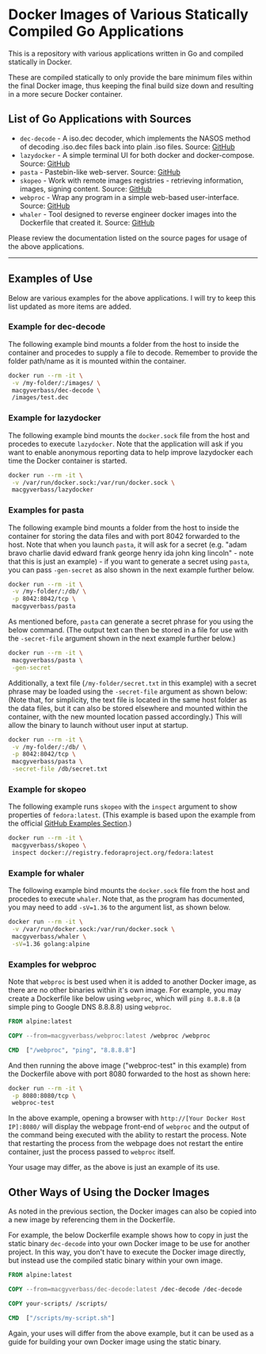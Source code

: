 # Docker Images of Various Statically Compiled Go Applications

This is a repository with various applications written in Go and compiled statically in Docker.

These are compiled statically to only provide the bare minimum files within the final Docker image, thus keeping the final build size down and resulting in a more secure Docker container.

## List of Go Applications with Sources

- `dec-decode` - A iso.dec decoder, which implements the NASOS method of decoding .iso.dec files back into plain .iso files.  Source: [GitHub](https://github.com/sammiq/dec-decode)
- `lazydocker` - A simple terminal UI for both docker and docker-compose.  Source: [GitHub](https://github.com/jesseduffield/lazydocker)
- `pasta` - Pastebin-like web-server.  Source: [GitHub](https://github.com/starius/pasta)
- `skopeo` - Work with remote images registries - retrieving information, images, signing content.  Source: [GitHub](https://github.com/containers/skopeo)
- `webproc` - Wrap any program in a simple web-based user-interface.  Source: [GitHub](https://github.com/jpillora/webproc)
- `whaler` - Tool designed to reverse engineer docker images into the Dockerfile that created it.  Source: [GitHub](https://github.com/P3GLEG/Whaler)

Please review the documentation listed on the source pages for usage of the above applications.

---

## Examples of Use

Below are various examples for the above applications.  I will try to keep this list updated as more items are added.

### Example for dec-decode

The following example bind mounts a folder from the host to inside the container and procedes to supply a file to decode.  Remember to provide the folder path/name as it is mounted within the container.

```sh
docker run --rm -it \
 -v /my-folder/:/images/ \
 macgyverbass/dec-decode \
 /images/test.dec
```

### Example for lazydocker

The following example bind mounts the `docker.sock` file from the host and procedes to execute `lazydocker`.  Note that the application will ask if you want to enable anonymous reporting data to help improve lazydocker each time the Docker container is started.

```sh
docker run --rm -it \
 -v /var/run/docker.sock:/var/run/docker.sock \
 macgyverbass/lazydocker
```

### Examples for pasta

The following example bind mounts a folder from the host to inside the container for storing the data files and with port 8042 forwarded to the host.  Note that when you launch `pasta`, it will ask for a secret (e.g. "adam bravo charlie david edward frank george henry ida john king lincoln" - note that this is just an example) - if you want to generate a secret using `pasta`, you can pass `-gen-secret` as also shown in the next example further below.

```sh
docker run --rm -it \
 -v /my-folder/:/db/ \
 -p 8042:8042/tcp \
 macgyverbass/pasta
```

As mentioned before, `pasta` can generate a secret phrase for you using the below command.  (The output text can then be stored in a file for use with the `-secret-file` argument shown in the next example further below.)

```sh
docker run --rm -it \
 macgyverbass/pasta \
 -gen-secret
```

Additionally, a text file (`/my-folder/secret.txt` in this example) with a secret phrase may be loaded using the `-secret-file` argument as shown below:  (Note that, for simplicity, the text file is located in the same host folder as the data files, but it can also be stored elsewhere and mounted within the container, with the new mounted location passed accordingly.)  This will allow the binary to launch without user input at startup.

```sh
docker run --rm -it \
 -v /my-folder/:/db/ \
 -p 8042:8042/tcp \
 macgyverbass/pasta \
 -secret-file /db/secret.txt
```

### Example for skopeo

The following example runs `skopeo` with the `inspect` argument to show properties of `fedora:latest`.  (This example is based upon the example from the official [GitHub Examples Section](https://github.com/containers/skopeo#show-properties-of-fedoralatest).)

```sh
docker run --rm -it \
 macgyverbass/skopeo \
 inspect docker://registry.fedoraproject.org/fedora:latest
```

### Example for whaler

The following example bind mounts the `docker.sock` file from the host and procedes to execute `whaler`.  Note that, as the program has documented, you may need to add `-sV=1.36` to the argument list, as shown below.

```sh
docker run --rm -it \
 -v /var/run/docker.sock:/var/run/docker.sock \
 macgyverbass/whaler \
 -sV=1.36 golang:alpine
```

### Examples for webproc

Note that `webproc` is best used when it is added to another Docker image, as there are no other binaries within it's own image.  For example, you may create a Dockerfile like below using `webproc`, which will `ping 8.8.8.8` (a simple ping to Google DNS 8.8.8.8) using `webproc`.

```Dockerfile
FROM alpine:latest

COPY --from=macgyverbass/webproc:latest /webproc /webproc

CMD  ["/webproc", "ping", "8.8.8.8"]
```

And then running the above image ("webproc-test" in this example) from the Dockerfile above with port 8080 forwarded to the host as shown here:

```sh
docker run --rm -it \
 -p 8080:8080/tcp \
 webproc-test
```

In the above example, opening a browser with `http://[Your Docker Host IP]:8080/` will display the webpage front-end of `webproc` and the output of the command being executed with the ability to restart the process.  Note that restarting the process from the webpage does not restart the entire container, just the process passed to `webproc` itself.

Your usage may differ, as the above is just an example of its use.

## Other Ways of Using the Docker Images

As noted in the previous section, the Docker images can also be copied into a new image by referencing them in the Dockerfile.

For example, the below Dockerfile example shows how to copy in just the static binary `dec-decode` into your own Docker image to be use for another project.  In this way, you don't have to execute the Docker image directly, but instead use the compiled static binary within your own image.

```Dockerfile
FROM alpine:latest

COPY --from=macgyverbass/dec-decode:latest /dec-decode /dec-decode

COPY your-scripts/ /scripts/

CMD  ["/scripts/my-script.sh"]
```

Again, your uses will differ from the above example, but it can be used as a guide for building your own Docker image using the static binary.
